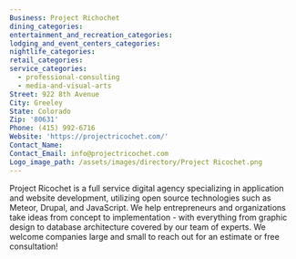 ```yaml
---
Business: Project Richochet
dining_categories:
entertainment_and_recreation_categories:
lodging_and_event_centers_categories:
nightlife_categories:
retail_categories:
service_categories:
  - professional-consulting
  - media-and-visual-arts
Street: 922 8th Avenue
City: Greeley
State: Colorado
Zip: '80631'
Phone: (415) 992-6716
Website: 'https://projectricochet.com/'
Contact_Name:
Contact_Email: info@projectricochet.com
Logo_image_path: /assets/images/directory/Project Ricochet.png
---
```



Project Ricochet is a full service digital agency specializing in application and website development, utilizing open source technologies such as Meteor, Drupal, and JavaScript. We help entrepreneurs and organizations take ideas from concept to implementation - with everything from graphic design to database architecture covered by our team of experts. We welcome companies large and small to reach out for an estimate or free consultation!